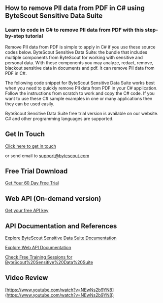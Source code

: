 ## How to remove PII data from PDF in C# using ByteScout Sensitive Data Suite

### Learn to code in C# to remove PII data from PDF with this step-by-step tutorial

Remove PII data from PDF is simple to apply in C# if you use these source codes below. ByteScout Sensitive Data Suite: the bundle that includes multiple components from ByteScout for working with sensitive and personal data. With these components you may analyze, redact, remove, blackout sensitive data in documents and pdf. It can remove PII data from PDF in C#.

The following code snippet for ByteScout Sensitive Data Suite works best when you need to quickly remove PII data from PDF in your C# application. Follow the instructions from scratch to work and copy the C# code. If you want to use these C# sample examples in one or many applications then they can be used easily.

ByteScout Sensitive Data Suite free trial version is available on our website. C# and other programming languages are supported.

## Get In Touch

[Click here to get in touch](https://bytescout.zendesk.com/hc/en-us/requests/new?subject=ByteScout%20Sensitive%20Data%20Suite%20Question)

or send email to [support@bytescout.com](mailto:support@bytescout.com?subject=ByteScout%20Sensitive%20Data%20Suite%20Question) 

## Free Trial Download

[Get Your 60 Day Free Trial](https://bytescout.com/download/web-installer?utm_source=github-readme)

## Web API (On-demand version)

[Get your free API key](https://pdf.co/documentation/api?utm_source=github-readme)

## API Documentation and References

[Explore ByteScout Sensitive Data Suite Documentation](https://bytescout.com/documentation/index.html?utm_source=github-readme)

[Explore Web API Documentation](https://pdf.co/documentation/api?utm_source=github-readme)

[Check Free Training Sessions for ByteScout%20Sensitive%20Data%20Suite](https://academy.bytescout.com/)

## Video Review

[https://www.youtube.com/watch?v=NEwNs2b9YN8](https://www.youtube.com/watch?v=NEwNs2b9YN8)